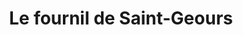---
title: "Le fournil de Saint-Geours"
url: /saint-geours-de-maremne/le-fournil-de-saint-geours/
shop: Bäckerei
---